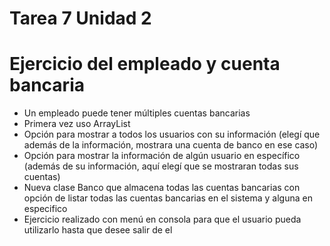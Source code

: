 # Tarea 7 Unidad 2
# Ejercicio del empleado y cuenta bancaria 
 - Un empleado puede tener múltiples cuentas bancarias 
 - Primera vez uso ArrayList
 - Opción para mostrar a todos los usuarios con su información (elegí que además de la información, mostrara una cuenta de banco en ese caso)
 - Opción para mostrar la información de algún usuario en específico (además de su información, aquí elegí que se mostraran todas sus cuentas)
 - Nueva clase Banco que almacena todas las cuentas bancarias con opción de listar todas las cuentas bancarias en el sistema y alguna en especifico
 - Ejercicio realizado con menú en consola para que el usuario pueda utilizarlo hasta que desee salir de el 

